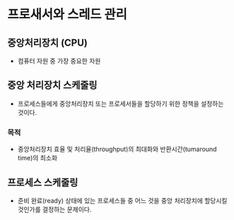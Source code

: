 # 프로새서와 스레드 관리

## 중앙처리장치 (CPU) 
- 컴퓨터 자원 중 가장 중요한 자원

## 중앙 처리장치 스케줄링

- 프로세스들에게 중앙처리장치 또는 프로세서들을 할당하기 위한 정책을 설정하는 것이다.

### 목적 

- 중앙처리장치 효율 및 처리율(throughput)의 최대화와 반환시간(tumaround time)의 최소화


## 프로세스 스케줄링

- 준비 완료(ready) 상태에 있는 프로세스들 중 어느 것을 중앙 처리장치에 할당시킬 것인가를 결정하는 문제이다.
